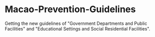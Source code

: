 # Macao-Prevention-Guidelines
Getting the new guidelines of "Government Departments and Public Facilities" and "Educational Settings and Social Residential Facilities".
